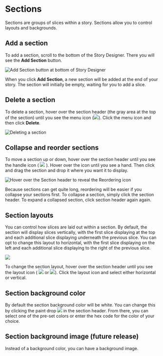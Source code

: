 # Sections

Sections are groups of slices within a story. Sections allow you to control layouts and backgrounds.

## Add a section

To add a section, scroll to the bottom of the Story Designer. There you will see the **Add Section** button. 

![Add Section button at bottom of Story Designer](../../.gitbook/assets/image%20%2824%29.png)

When you click **Add Section**, a new section will be added at the end of your story. The section will initially be empty, waiting for you to add a slice.

## Delete a section

To delete a section, hover over the section header \(the gray area at the top of the section\) until you see the menu icon \(![](../../.gitbook/assets/ellipsis-h-solid.svg)\). Click the menu icon and then click **Delete**.

![Deleting a section](../../.gitbook/assets/image%20%2823%29.png)

## Collapse and reorder sections

To move a section up or down, hover over the section header until you see the handle icon \( ![](../../.gitbook/assets/screen-shot-2020-07-17-at-4.21.42-pm.png) \). Hover over the icon until you see a hand. Then click and drag the section and drop it where you want it to display.

![Hover over the Section header to reveal the Reordering icon](../../.gitbook/assets/screen-shot-2020-07-17-at-4.17.30-pm.png)

Because sections can get quite long, reordering will be easier if you collapse your sections first. To collapse a section, simply click the section header. To expand a collapsed section, click section header again again.

## Section layouts

You can control how slices are laid out within a section. By default, the section will display slices vertically, with the first slice displaying at the top and each additional slice displaying underneath the previous slice. You can opt to change this layout to horizontal, with the first slice displaying on the left and each additional slice displaying to the right of the previous slice. 

![](../../.gitbook/assets/image%20%285%29.png)

To change the section layout, hover over the section header until you see the layout icon \( ![](../../.gitbook/assets/arrows-alt-v-solid.svg) or ![](../../.gitbook/assets/arrows-alt-h-solid.svg)\). Click the layout icon and select either horizontal or vertical. 

## Section background color

By default the section background color will be white. You can change this by clicking the paint drop ![](../../.gitbook/assets/tint-solid.svg) in the section header. From there, you can select one of the pre-set colors or enter the hex code for the color of your choice.

## Section background image \(future release\)

Instead of a background color, you can have a background image.

